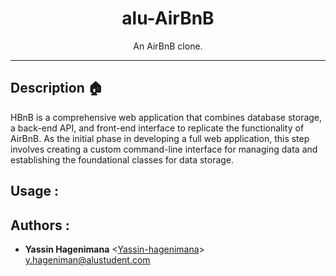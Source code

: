 <h1 align="center">alu-AirBnB</h1>
<p align="center">An AirBnB clone.</p>

---

## Description :house:

HBnB is a comprehensive web application that combines database storage, a back-end API, and front-end interface to replicate the functionality of AirBnB. As the initial phase in developing a full web application, this step involves creating a custom command-line interface for managing data and establishing the foundational classes for data storage.

## Usage :


## Authors :
* **Yassin Hagenimana** <[Yassin-hagenimana](https://github.com/Yassin-hagenimana)> <y.hageniman@alustudent.com>
